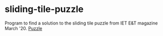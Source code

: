 # sliding-tile-puzzle
Program to find a solution to the sliding tile puzzle from IET E&T magazine March '20.
[Puzzle](https://eandt.theiet.org/media/10750/thinking-cap-qs-1502.pdf)
